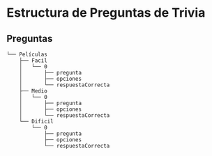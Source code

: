# Estructura de Preguntas de Trivia

## Preguntas

```Categorias(Peliculas,ujegos,Musica, etc...)
└── Películas
    ├── Facil
    │   └── 0
    │       ├── pregunta
    │       ├── opciones
    │       └── respuestaCorrecta
    ├── Medio
    │   └── 0
    │       ├── pregunta
    │       ├── opciones
    │       └── respuestaCorrecta
    └── Dificil
        └── 0
            ├── pregunta
            ├── opciones
            └── respuestaCorrecta
